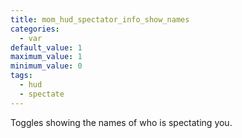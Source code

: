 ```yaml
---
title: mom_hud_spectator_info_show_names
categories:
  - var
default_value: 1
maximum_value: 1
minimum_value: 0
tags:
  - hud
  - spectate
---
```


Toggles showing the names of who is spectating you.

